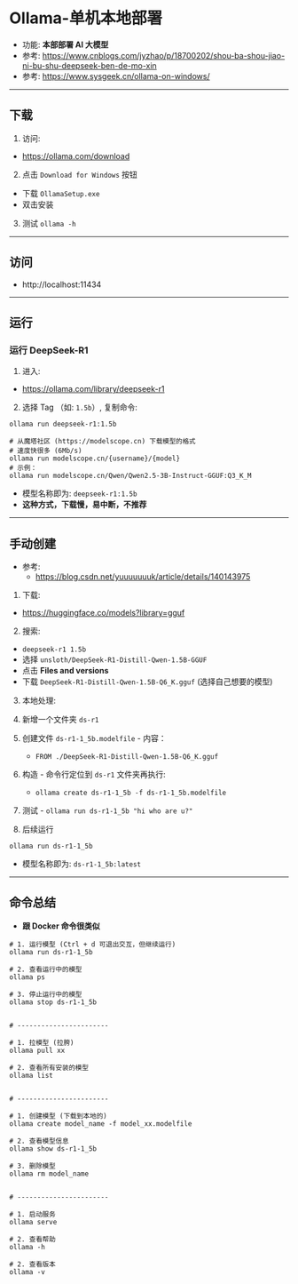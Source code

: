 # Ollama-单机本地部署
- 功能: **本部部署 AI 大模型**
- 参考: https://www.cnblogs.com/jyzhao/p/18700202/shou-ba-shou-jiao-ni-bu-shu-deepseek-ben-de-mo-xin
- 参考: https://www.sysgeek.cn/ollama-on-windows/


---
## 下载
1. 访问:
  - https://ollama.com/download
2. 点击 `Download for Windows` 按钮
  - 下载 `OllamaSetup.exe`
  - 双击安装
3. 测试 `ollama -h`


---
## 访问
- http://localhost:11434


---
## 运行
### 运行 DeepSeek-R1
1. 进入: 
  - https://ollama.com/library/deepseek-r1

2. 选择 Tag （如: `1.5b`）, 复制命令: 
```shell
ollama run deepseek-r1:1.5b

# 从魔塔社区 (https://modelscope.cn) 下载模型的格式
# 速度快很多 (6Mb/s)
ollama run modelscope.cn/{username}/{model}
# 示例：
ollama run modelscope.cn/Qwen/Qwen2.5-3B-Instruct-GGUF:Q3_K_M
```

- 模型名称即为: `deepseek-r1:1.5b`
- **这种方式，下载慢，易中断，不推荐**


---
## 手动创建
- 参考: 
  - https://blog.csdn.net/yuuuuuuuk/article/details/140143975

1. 下载: 
  - https://huggingface.co/models?library=gguf

2. 搜索: 
  - `deepseek-r1 1.5b`
  - 选择 `unsloth/DeepSeek-R1-Distill-Qwen-1.5B-GGUF`
  - 点击 **Files and versions**
  - 下载 `DeepSeek-R1-Distill-Qwen-1.5B-Q6_K.gguf` (选择自己想要的模型)

3. 本地处理:
  1. 新增一个文件夹 `ds-r1`
  2. 创建文件 `ds-r1-1_5b.modelfile`
    - 内容：
      - `FROM ./DeepSeek-R1-Distill-Qwen-1.5B-Q6_K.gguf`
  3. 构造 
    - 命令行定位到 `ds-r1` 文件夹再执行:
      - `ollama create ds-r1-1_5b -f ds-r1-1_5b.modelfile`
  4. 测试
    - `ollama run ds-r1-1_5b "hi who are u?"`

4. 后续运行
```shell
ollama run ds-r1-1_5b
```

- 模型名称即为: `ds-r1-1_5b:latest`


---
## 命令总结
- **跟 Docker 命令很类似**
```shell
# 1. 运行模型 (Ctrl + d 可退出交互，但继续运行)
ollama run ds-r1-1_5b

# 2. 查看运行中的模型
ollama ps

# 3. 停止运行中的模型
ollama stop ds-r1-1_5b


# -----------------------

# 1. 拉模型 (拉胯)
ollama pull xx

# 2. 查看所有安装的模型
ollama list


# -----------------------

# 1. 创建模型 (下载到本地的)
ollama create model_name -f model_xx.modelfile

# 2. 查看模型信息
ollama show ds-r1-1_5b

# 3. 删除模型
ollama rm model_name


# -----------------------

# 1. 启动服务
ollama serve

# 2. 查看帮助
ollama -h

# 2. 查看版本
ollama -v
```